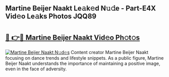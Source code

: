## Martine Beijer Naakt Le𝚊k𝚎d N𝚞𝚍e - Part-E4X Vid𝚎o Le𝚊ks Photos JQQ89

# <h2><a href="http://fb6hgmd.evod.top/?m=Martine+Beijer+Naakt">🔗 👉🔴 Martine Beijer Naakt Vid𝚎o Ph𝚘t𝚘s</a></h2>

[![Martine Beijer Naakt N𝚞d𝚎s](https://i.imgur.com/8V9OHl7.gif)](http://fb6hgmd.evod.top/?m=Martine+Beijer+Naakt)
Content creator Martine Beijer Naakt focusing on dance trends and lifestyle snippets. As a public figure, Martine Beijer Naakt understands the importance of maintaining a positive image, even in the face of adversity. 
